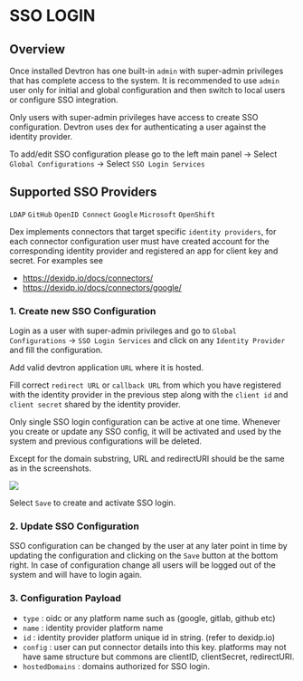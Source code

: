# SSO LOGIN 
## Overview

Once installed Devtron has one built-in `admin` with super-admin privileges that has complete access to the system. It is recommended to use `admin` user only for initial and global configuration and then switch to local users or configure SSO integration.

Only users with super-admin privileges have access to create SSO configuration. Devtron uses dex for authenticating a user against the identity provider.

To add/edit SSO configuration please go to the left main panel -&gt; Select `Global Configurations` -&gt; Select `SSO Login Services`

## Supported SSO Providers

`LDAP` 
`GitHub` 
`OpenID Connect` 
`Google` 
`Microsoft` 
`OpenShift` 

Dex implements connectors that target specific `identity providers`, for each connector configuration user must have created account for the corresponding identity provider and registered an app for client key and secret.
For examples see 
* https://dexidp.io/docs/connectors/
* https://dexidp.io/docs/connectors/google/


### 1. Create new SSO Configuration

Login as a user with super-admin privileges and go to `Global Configurations` -&gt; `SSO Login Services` and click on any `Identity Provider` and fill the configuration. 

Add valid devtron application `URL` where it is hosted.

Fill correct `redirect URL` or `callback URL` from which you have registered with the identity provider in the previous step along with the `client id` and `client secret` shared by the identity provider.

Only single SSO login configuration can be active at one time. Whenever you create or update any SSO config, it will be activated and used by the system and previous configurations will be deleted.

Except for the domain substring, URL and redirectURI should be the same as in the screenshots.

![](https://devtron-public-asset.s3.us-east-2.amazonaws.com/images/global-configurations/sso-login-service/sso-login.jpg)

Select `Save` to create and activate SSO login.

### 2. Update SSO Configuration

SSO configuration can be changed by the user at any later point in time by updating the configuration and clicking on the `Save` button at the bottom right.
In case of configuration change all users will be logged out of the system and will have to login again.

### 3. Configuration Payload

* `type` : oidc or any platform name such as (google, gitlab, github etc) 
* `name` : identity provider platform name 
* `id` : identity provider platform unique id in string. (refer to dexidp.io)
* `config` : user can put connector details into this key. platforms may not have same structure but commons are clientID, clientSecret, redirectURI.
* `hostedDomains` : domains authorized for SSO login.
